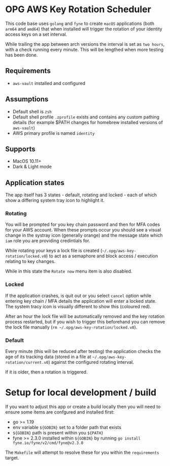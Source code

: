 # OPG AWS Key Rotation Scheduler

This code base uses `golang` and `fyne` to create `macOS` applications (both `arm64` and `amd64`) that when installed will trigger the rotation of your identity access keys on a set interval.

While trailing the app between arch versions the interval is set as `two hours`, with a check running every minute. This will be lengthed when more testing has been done.

## Requirements

- `aws-vault` installed and configured

## Assumptions

- Default shell is `zsh`
- Default shell profile `.zprofile` exists and contains any custom pathing details (for example $PATH changes for homebrew installed versions of `aws-vault`)
- AWS primary profile is named `identity`

## Supports

- MacOS 10.11+
- Dark & Light mode

## Application states

The app itself has 3 states - default, rotating and locked - each of which show a differing system tray icon to highlight it.

### Rotating

You will be prompted for you key chain password and then for MFA codes for your AWS account. When these prompts occur you should see a visual change in the systray icon (generally orange) and the message state which `iam` role you are providing credintials for.

While rotating your keys a lock file is created (`~/.opg/aws-key-rotation/locked.v0`) to act as a semaphore and block access / execution relating to key changes. 

While in this state the `Rotate now` menu item is also disabled.

### Locked

If the application crashes, is quit out or you select `cancel` option while entering key chain / MFA details the application will enter a locked state. The system tracy icon is visually different to show this (coloured red). 

After an hour the lock file will be automatically removed and the key rotation process restarted, but if you wish to trigger this beforehand you can remove the lock file manually (`rm ~/.opg/aws-key-rotation/locked.v0`).

### Default

Every minute (this will be reduced after testing) the application checks the age of its tracking data (stored in a file at `~/.opg/aws-key-rotation/current.v0`) against the configured rotating interval.

If it is older, then a rotation is triggered.


# Setup for local development / build

If you want to adjust this app or create a build locally then you will need to ensure some items are confgured and installed first:

- go >= 1.19
- env variable `${GOBIN}` set to a folder path that exists
- `${GOBIN}` path is present within you `${PATH}`
- fyne >= 2.3.0 installed within `${GOBIN}` by running `go install fyne.io/fyne/v2/cmd/fyne@v2.3.0`

The `Makefile` will attempt to resolve these for you within the `requirements` target. 